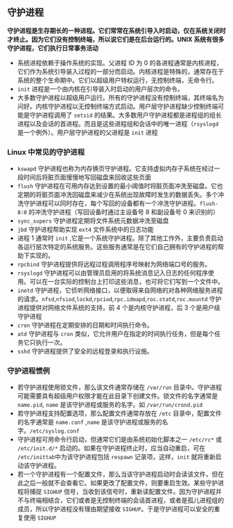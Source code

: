 ## 守护进程

**守护进程是生存期长的一种进程。它们常常在系统引导入时启动，仅在系统关闭时才终止。因为它们没有控制终端，所以说它们是在后台运行的。UNIX 系统有很多守护进程，它们执行日常事务活动**

* 系统进程依赖于操作系统的实现。父进程 ID 为 0 的各进程通常是内核进程，它们作为系统引导装入过程的一部分而启动。内核进程是特殊的，通常存在于系统的整个生命期中。它们以超级用户特权运行，无控制终端，无命令行。
* `init` 进程是一个由内核在引导装入时启动的用户层次的命令。
* 大多数守护进程以超级用户运行。所有的守护进程没有控制终端，其终端名为问好。内核守护进程以无控制终端方式启动。用户层守护进程缺少控制终端可能是守护进程调用了 `setsid` 的结果。大多数用户守护进程都是进程组的组长进程以及会话的首进程。而且是这些进程组和会话中的唯一进程（`rsyslogd` 是一个例外）。用户层守护进程的父进程是 `init` 进程

### Linux 中常见的守护进程

* `kswapd` 守护进程也称为内存换页守护进程。它支持虚拟内存子系统在经过一段时间后将脏页面慢慢地写回磁盘来回收这些页面
* `flush` 守护进程在可用内存达到设置的最小阈值时将脏页面冲洗至磁盘。它也定期的将脏页面冲洗回磁盘来减少在系统出现故障时发生的数据丢失。多个冲洗守护进程可以同时存在，每个写回的设备都有一个冲洗守护进程。`flush-8:0` 的冲洗守护进程（写回设备时通过主设备号 8 和副设备号 0 来识别的）
* `sync_supers` 守护进程定期将文件系统元数据冲洗至磁盘
* `jbd` 守护进程帮助实现 `ext4` 文件系统中的日志功能
* 进程 1 通常时 `init` ,它是一个系统守护进程。除了其他工作外，主要负责启动各运行层次特定的系统服务。这些服务通常是在它们自己拥有的守护进程的帮助下实现的。
* `rpcbind` 守护进程提供将远程过程调用程序号映射为网络端口号的服务。
* `rsyslogd` 守护进程可以由管理员启用的将系统消息记入日志的任何程序使用。可以在一台实际的控制台上打印这些消息，也可将它们写到一个文件中。
* `inetd` 守护进程，它侦听网络接口，以便取得来自网络的对各种网络服务进程的请求。`nfsd`,`nfsiod`,`lockd`,`rpciod`,`rpc.idmapd`,`roc.statd`,`roc.mountd` 守护进程提供对网络文件系统的支持，前 4 个是内核守护进程，后 3 个是用户级守护进程
* `cron` 守护进程在定期安排的日期和时间执行命令。
* `atd` 守护进程与 `cron` 类似，它允许用户在指定的时间执行任务，但是每个任务它只执行一次。
* `sshd` 守护进程提供了安全的远程登录和执行设施。

### 守护进程惯例

* 若守护进程使用锁文件，那么该文件通常存储在 `/var/run` 目录中。守护进程可能需要具有超级用户权限才能在此目录下创建文件。锁文件的名字通常是 `name.pid`, `name` 是该守护进程或服务的名字。如 `/var/run/crond.pid`
* 若守护进程支持配置选项，那么配置文件通常存放在 `/etc` 目录中，配置文件的名字通常是 `name.conf` ,`name` 是该守护进程或服务的名字。`/etc/syslog.conf`
* 守护进程可用命令行启动，但通常它们是由系统初始化脚本之一 `/etc/rc*` 或 `/etc/init.d/*` 启动的。如果在守护进程终止时，应当自动重启，可在 `/etc/inittab`中为该守护进程包括 `respawn` 记录项，这样，`init` 就将重新启动该守护进程。
* 若一个守护进程有一个配置文件，那么当该守护进程启动时会读该文件，但在此之后一般就不会查看它。如果更改了配置文件，则要重启生效。某些守护进程将捕捉 `SIGHUP` 信号，当收到该信号时，重新读配置文件。因为守护进程并不与终端相结合，它们或者是无控制终端的会话首进程，或者是孤儿进程组的成员，所以守护进程没有理由期望接收 `SIGHUP`。于是守护进程可以安全的重复使用 `SIGHUP`

